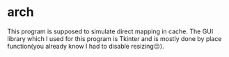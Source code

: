 # arch
This program is supposed to simulate direct mapping in cache.
The GUI library which I used for this program is Tkinter and is mostly done by place function(you already know I had to disable resizing😑).
